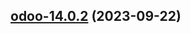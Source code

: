 

## [odoo-14.0.2](https://github.com/truecharts/charts/compare/odoo-14.0.1...odoo-14.0.2) (2023-09-22)

